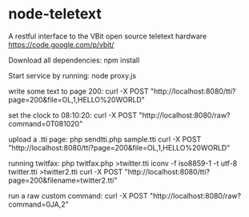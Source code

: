 node-teletext
=============

A restful interface to the VBit open source teletext hardware
https://code.google.com/p/vbit/

Download all dependencies:
	npm install

Start service by running:
	node proxy.js

write some text to page 200:
	curl -X POST "http://localhost:8080/tti?page=200&file=OL,1,HELLO%20WORLD"

set the clock to 08:10:20:
	curl -X POST "http://localhost:8080/raw?command=0T081020"

upload a .tti page:
	php sendtti.php sample.tti
	curl -X POST "http://localhost:8080/tti?page=200&file=OL,1,HELLO%20WORLD"

running twitfax:
	php twitfax.php >twitter.tti
	iconv -f iso8859-1 -t utf-8 twitter.tti >twitter2.tti
	curl -X POST "http://localhost:8080/tti?page=200&filename=twitter2.tti"

run a raw custom command:
	curl -X POST "http://localhost:8080/raw?command=0JA,2"

